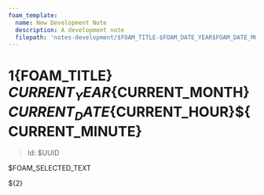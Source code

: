 ```yaml
---
foam_template:
  name: New Development Note
  description: A development note
  filepath: 'notes-development/$FOAM_TITLE-$FOAM_DATE_YEAR$FOAM_DATE_MONTH$FOAM_DATE_DATE$FOAM_DATE_HOUR$FOAM_DATE_MINUTE.md'
---
```


# ${1}${FOAM_TITLE} ${CURRENT_YEAR}${CURRENT_MONTH}${CURRENT_DATE}${CURRENT_HOUR}${CURRENT_MINUTE} 
> Id: $UUID

$FOAM_SELECTED_TEXT  

${2}
